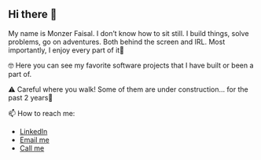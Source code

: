 ## Hi there 👋

My name is Monzer Faisal. I don’t know how to sit still. I build things, solve problems, go on adventures. Both behind the screen and IRL. Most importantly, I enjoy every part of it🎉

🤓 Here you can see my favorite software projects that I have built or been a part of.

⚠️ Careful where you walk! Some of them are under construction… for the past 2 years👀




📫 How to reach me:

- [LinkedIn](https://www.linkedin.com/in/monzer-faisal/)
- [Email me](mailto:monzergmc1@gmail.com)
- [Call me](tel:45583495)

<!--
**afrodev/afrodev** is a ✨ _special_ ✨ repository because its `README.md` (this file) appears on your GitHub profile.

Here are some ideas to get you started:

- 🔭 I’m currently working on ...
- 🌱 I’m currently learning ...
- 👯 I’m looking to collaborate on ...
- 🤔 I’m looking for help with ...
- 💬 Ask me about ...
- 📫 How to reach me: ...
- 😄 Pronouns: ...
- ⚡ Fun fact: ...
-->
